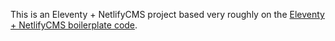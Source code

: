 This is an Eleventy + NetlifyCMS project based very roughly on the [Eleventy + NetlifyCMS boilerplate code](https://github.com/danurbanowicz/eleventy-netlify-boilerplate).